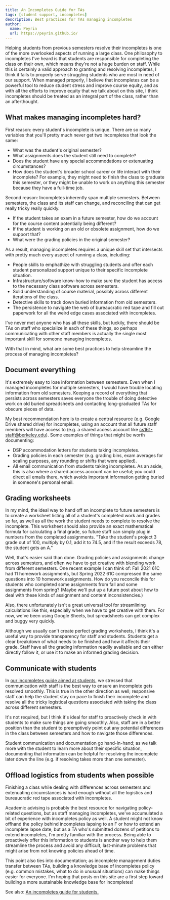 ```yaml
---
title: An Incompletes Guide for TAs
tags: [student support, incompletes]
description: Best practices for TAs managing incompletes
author:
  name: Peyrin
  url: https://peyrin.github.io/
---
```


Helping students from previous semesters resolve their incompletes is one of the more overlooked aspects of running a large class. One philosophy to incompletes I've heard is that students are responsible for completing the class on their own, which means they're not a huge burden on staff. While this is certainly a valid approach to granting and resolving incompletes, I think it fails to properly serve struggling students who are most in need of our support. When managed properly, I believe that incompletes can be a powerful tool to reduce student stress and improve course equity, and as with all the efforts to improve equity that we talk about on this site, I think incompletes should be treated as an integral part of the class, rather than an afterthought.


## What makes managing incompletes hard?

First reason: every student's incomplete is unique. There are so many variables that you'll pretty much never get two incompletes that look the same:
- What was the student's original semester?
- What assignments does the student still need to complete?
- Does the student have any special accommodations or extenuating circumstances?
- How does the student's broader school career or life interact with their incomplete? For example, they might need to finish the class to graduate this semester, or they might be unable to work on anything this semester because they have a full-time job.

Second reason: Incompletes inherently span multiple semesters. Between semesters, the class and its staff can change, and reconciling that can get really tricky really quickly.
- If the student takes an exam in a future semester, how do we account for the course content potentially being different?
- If the student is working on an old or obsolete assignment, how do we support that?
- What were the grading policies in the original semester?

As a result, managing incompletes requires a unique skill set that intersects with pretty much every aspect of running a class, including:
- People skills to emphathize with struggling students and offer each student personalized support unique to their specific incomplete situation.
- Infrastructure/software know-how to make sure the student has access to the necessary class software across semesters.
- Solid understanding of course material, possibly across different iterations of the class.
- Detective skills to track down buried information from old semesters.
- The persistence to navigate the web of bureaucratic red tape and fill out paperwork for all the weird edge cases associated with incompletes.

I've never met anyone who has all these skills, but luckily, there should be TAs on staff who specialize in each of these things, so perhaps communicating with other staff members is actually the single most important skill for someone managing incompletes.

With that in mind, what are some best practices to help streamline the process of managing incompletes?


## Document everything

It's extremely easy to lose information between semesters. Even when I managed incompletes for multiple semesters, I would have trouble locating information from old semesters. Keeping a record of everything that persists across semesters saves everyone the trouble of doing detective work on old buried spreadsheets and contacting long-graduated TAs for obscure pieces of data.

My best recommendation here is to create a central resource (e.g. Google Drive shared drive) for incompletes, using an account that all future staff members will have access to (e.g. a shared access account like cs161-staff@berkeley.edu). Some examples of things that might be worth documenting:
- DSP accommodation letters for students taking incompletes.
- Grading policies in each semester (e.g. grading bins, exam averages for scaling purposes, any rounding or shifts that were applied).
- All email communication from students taking incompletes. As an aside, this is also where a shared access account can be useful; you could direct all emails there, which avoids important information getting buried in someone's personal email.


## Grading worksheets

In my mind, the ideal way to hand off an incomplete to future semesters is to create a worksheet listing all of a student's completed work and grades so far, as well as all the work the student needs to complete to resolve the incomplete. This worksheet should also provide an exact mathematical formula for calculating a final grade, so future staff can simply plug in numbers from the completed assignments. "Take the student's project 3 grade out of 100, multiply by 0.1, add it to 74.5, and if the result exceeds 78, the student gets an A."

Well, that's easier said than done. Grading policies and assignments change across semesters, and often we have to get creative with blending work from different semesters. One recent example I can think of: Fall 2021 61C had 11 homework assignments, but Spring 2022 61C compressed the same questions into 10 homework assignments. How do you reconcile this for students who completed some assignments from fall and some assignments from spring? (Maybe we'll put up a future post about how to deal with these kinds of assignment and content inconsistencies.)

Also, there unfortunately isn't a great universal tool for streamlining calculations like this, especially when we have to get creative with them. For now, we've been using Google Sheets, but spreadsheets can get complex and buggy very quickly.

Although we usually can't create perfect grading worksheets, I think it's a useful way to provide transparency for staff and students. Students get a clear breakdown of what needs to be finished and how it affects their grade. Staff have all the grading information readily available and can either directly follow it, or use it to make an informed grading decision.


## Communicate with students

In [our incompletes guide aimed at students](/2022/06/10/incomplete-guide-for-students/), we stressed that communication with staff is the best way to ensure an incomplete gets resolved smoothly. This is true in the other direction as well; responsive staff can help the student stay on pace to finish their incomplete and resolve all the tricky logistical questions associated with taking the class across different semesters.

It's not required, but I think it's ideal for staff to proactively check in with students to make sure things are going smoothly. Also, staff are in a better position than the student to preemptively point out any potential differences in the class between semesters and how to navigate those differences.

Student communication and documentation go hand-in-hand; as we talk more with the student to learn more about their specific situation, documenting that information can be helpful for resolving the incomplete later down the line (e.g. if resolving takes more than one semester).


## Offload logistics from students when possible

Finishing a class while dealing with differences across semesters and extenuating circumstances is hard enough without all the logistics and bureaucratic red tape associated with incompletes.

Academic advising is probably the best resource for navigating policy-related questions, but as staff managing incompletes, we've accumulated a bit of experience with incompletes policy as well. A student might not know offhand the policy behind incompletes lapsing to an F or how to extend an incomplete lapse date, but as a TA who's submitted dozens of petitions to extend incompletes, I'm pretty familiar with the process. Being able to proactively offer this information to students is another way to help them streamline the process and avoid any difficult, last-minute problems that might arise from not knowing policies ahead of time.

This point also ties into documentation; as incomplete management duties transfer between TAs, building a knowledge base of incompletes policy (e.g. common mistakes, what to do in unusual situations) can make things easier for everyone. I'm hoping that posts on this site are a first step toward building a more sustainable knowledge base for incompletes!

See also: [An incompletes guide for students.](/2022/06/10/incomplete-guide-for-students/)